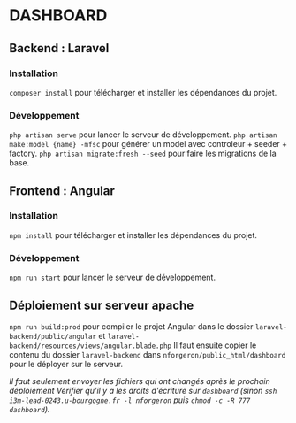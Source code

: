 # DASHBOARD

## Backend : Laravel

### Installation

`composer install` pour télécharger et installer les dépendances du projet. 

### Développement

`php artisan serve` pour lancer le serveur de développement.
`php artisan make:model {name} -mfsc` pour générer un model avec controleur + seeder + factory.
`php artisan migrate:fresh --seed` pour faire les migrations de la base.

## Frontend : Angular

### Installation

`npm install` pour télécharger et installer les dépendances du projet. 

### Développement

`npm run start` pour lancer le serveur de développement.

## Déploiement sur serveur apache

`npm run build:prod` pour compiler le projet Angular dans le dossier `laravel-backend/public/angular` et `laravel-backend/resources/views/angular.blade.php`
Il faut ensuite copier le contenu du dossier `laravel-backend` dans `nforgeron/public_html/dashboard` pour le déployer sur le serveur.

_Il faut seulement envoyer les fichiers qui ont changés après le prochain déploiement_
_Vérifier qu'il y a les droits d'écriture sur `dashboard` (sinon `ssh i3m-lead-0243.u-bourgogne.fr -l nforgeron` puis `chmod -c -R 777 dashboard`)._
